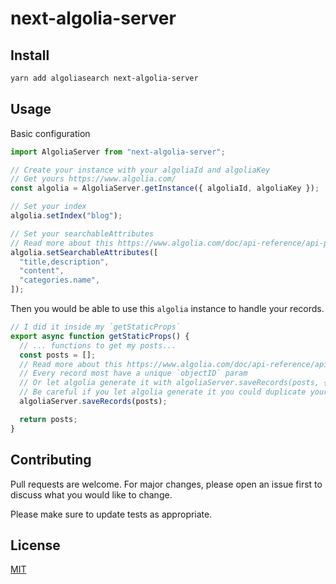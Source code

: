 # next-algolia-server

## Install

```bash
yarn add algoliasearch next-algolia-server
```

## Usage

Basic configuration

```js
import AlgoliaServer from "next-algolia-server";

// Create your instance with your algoliaId and algoliaKey
// Get yours https://www.algolia.com/
const algolia = AlgoliaServer.getInstance({ algoliaId, algoliaKey });

// Set your index
algolia.setIndex("blog");

// Set your searchableAttributes
// Read more about this https://www.algolia.com/doc/api-reference/api-parameters/searchableAttributes/
algolia.setSearchableAttributes([
  "title,description",
  "content",
  "categories.name",
]);
```

Then you would be able to use this `algolia` instance to handle your records.

```js
// I did it inside my `getStaticProps`
export async function getStaticProps() {
  // ... functions to get my posts...
  const posts = [];
  // Read more about this https://www.algolia.com/doc/api-reference/api-methods/save-objects/
  // Every record most have a unique `objectID` param
  // Or let algolia generate it with algoliaServer.saveRecords(posts, { autoGenerateObjectIDIfNotExist: true })
  // Be careful if you let algolia generate it you could duplicate your records
  algoliaServer.saveRecords(posts);

  return posts;
}
```

## Contributing

Pull requests are welcome. For major changes, please open an issue first to discuss what you would like to change.

Please make sure to update tests as appropriate.

## License

[MIT](https://choosealicense.com/licenses/mit/)

